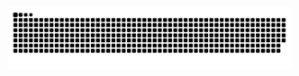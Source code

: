 ![](https://raw.githubusercontent.com/javadog-net/javadog-net/output/github-contribution-grid-snake.svg)
